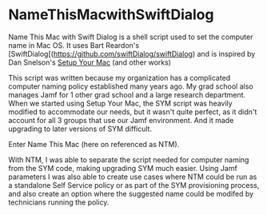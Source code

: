 # NameThisMacwithSwiftDialog
Name This Mac with Swift Dialog is a shell script used to set the computer name in Mac OS.
It uses Bart Reardon's [SwiftDialog[(https://github.com/swiftDialog/swiftDialog) and is inspired by Dan Snelson's [Setup Your Mac](https://github.com/setup-your-mac/Setup-Your-Mac) (and other works)

This script was written because my organization has a complicated computer naming policy established many years ago.  My grad school also manages Jamf for 1 other grad school and a large research department.
When we started using Setup Your Mac, the SYM script was heavily modified to accommodate our needs, but it wasn't quite perfect, as it didn't account for all 3 groups that use our Jamf environment. And it made upgrading to later versions of SYM difficult.

Enter Name This Mac (here on referenced as NTM).

With NTM, I was able to separate the script needed for computer naming from the SYM code, making upgrading SYM much easier.  Using Jamf parameters I was also able to create use cases where NTM could be run as a standalone Self Service policy or as part of the SYM provisioning process, and also create an option where the suggested name could be modifed by technicians running the policy.

